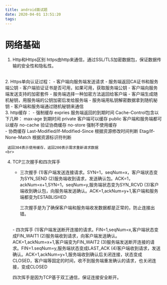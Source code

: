 ```yaml
---
title: android面试题
date: 2020-04-01 13:51:20
tags:
---
```



# 网络基础

1. Http和Https区别
 https由http来通信，通过SSL/TLS加密数据包，保证数据传输的安全性和隐私性。
 <br>
2. Https单向认证过程：
   - 客户端向服务端发送请求
   - 服务端返回CA证书和服务端公钥
   - 客户端验证证书是否可用，如果可用，获取服务端公钥
   - 客户端向服务端发送支持的加密套件
   - 服务端选择一种加密方法返回给客户端
   - 客户端生成随机秘钥，用服务端的公钥加密后发给服务端
   - 服务端用私钥解密数据拿到随机秘钥
   - 客户端和服务端通过随机秘钥来通信
<br>
3. http缓存：
   - 强制缓存
   expries  服务端返回的到期时间
   Cache-Control包含以下几种：
      max-age 到期时间
      private 客户端可以缓存
      public  客户端和服务端都可以缓存
      no-cache 验证协商缓存
      no-store 强制不使用缓存
    <br>
   - 协商缓存
     Last-Modified/If-Modified-Since  根据资源修改时间判断
     Etag/If-None-Match  根据资源标识符判断

     返回304表示使用缓存，返回200表示需求重新请求数据
    <br>

4. TCP三次握手和四次挥手
   - 三次握手
     (1)客户端发送连接请求。SYN=1，seqNum=x，客户端状态变为SYN_SEND
     (2)服务端收到请求，发送确认包。ACK=1，ackNum=x+1,SYN=1，seqNum=y,服务端状态变为SYN_RCVD
     (3)客户端收到确认包，向服务端发送确认。ACK=1,ackNum=y+1,客户端和服务端都变为ESTABLISHED
    
     三次握手是为了确保客户端和服务端收发数据都是正常的，防止连接出错。
    <br>
    - 四次挥手
      (1)客户端发送断开连接的请求。FIN=1,seqNum=x,客户端状态变成FIN_WAIT1
      (2)服务端收到请求，向客户端发送确认。ACK=1,ackNum=x+1,客户端变为FIN_WAIT2
      (3)服务端发送断开连接的请求。FIN=1.seqNum=y,服务端状态变成LAST_ACK
      (4)客户端收到请求，发送确认。ACK=1,ackNum=y+1,服务端收到确认后关闭连接，状态变成CLOSED，客户端等固定的时间，收不到服务端重发确认的请求，也关闭连接，变成CLOSED
     
      四次挥手是因为TCP基于双工通信，保证连接安全断开。
    <br>




